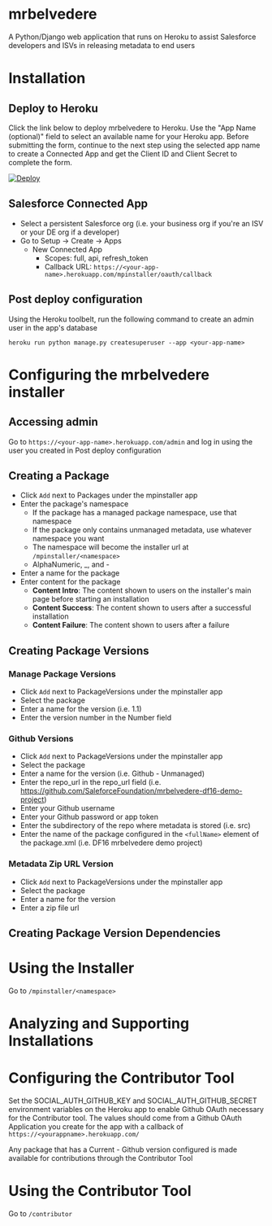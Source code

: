 # mrbelvedere

A Python/Django web application that runs on Heroku to assist Salesforce developers and ISVs in releasing metadata to end users

# Installation

## Deploy to Heroku

Click the link below to deploy mrbelvedere to Heroku.  Use the "App Name (optional)" field to select an available name for your Heroku app.  Before submitting the form, continue to the next step using the selected app name to create a Connected App and get the Client ID and Client Secret to complete the form. 

[![Deploy](https://www.herokucdn.com/deploy/button.svg)](https://heroku.com/deploy)

## Salesforce Connected App

* Select a persistent Salesforce org (i.e. your business org if you're an ISV or your DE org if a developer)
* Go to Setup -> Create -> Apps
    * New Connected App
        * Scopes: full, api, refresh_token
        * Callback URL: `https://<your-app-name>.herokuapp.com/mpinstaller/oauth/callback`

## Post deploy configuration

Using the Heroku toolbelt, run the following command to create an admin user in the app's database

    heroku run python manage.py createsuperuser --app <your-app-name>

# Configuring the mrbelvedere installer

## Accessing admin

Go to `https://<your-app-name>.herokuapp.com/admin` and log in using the user you created in Post deploy configuration

## Creating a Package

* Click `Add` next to Packages under the mpinstaller app
* Enter the package's namespace
    * If the package has a managed package namespace, use that namespace
    * If the package only contains unmanaged metadata, use whatever namespace you want
    * The namespace will become the installer url at `/mpinstaller/<namespace>`
    * AlphaNumeric, _, and -
* Enter a name for the package
* Enter content for the package
    * **Content Intro**: The content shown to users on the installer's main page before starting an installation
    * **Content Success**: The content shown to users after a successful installation
    * **Content Failure**: The content shown to users after a failure

## Creating Package Versions

### Manage Package Versions

* Click `Add` next to PackageVersions under the mpinstaller app
* Select the package
* Enter a name for the version (i.e. 1.1)
* Enter the version number in the Number field

### Github Versions

* Click `Add` next to PackageVersions under the mpinstaller app
* Select the package
* Enter a name for the version (i.e. Github - Unmanaged)
* Enter the repo_url in the repo_url field (i.e. https://github.com/SaleforceFoundation/mrbelvedere-df16-demo-project)
* Enter your Github username
* Enter your Github password or app token
* Enter the subdirectory of the repo where metadata is stored (i.e. src)
* Enter the name of the package configured in the `<fullName>` element of the package.xml (i.e. DF16 mrbelvedere demo project)

### Metadata Zip URL Version

* Click `Add` next to PackageVersions under the mpinstaller app
* Select the package
* Enter a name for the version
* Enter a zip file url

## Creating Package Version Dependencies

# Using the Installer

Go to `/mpinstaller/<namespace>`

# Analyzing and Supporting Installations

# Configuring the Contributor Tool

Set the SOCIAL_AUTH_GITHUB_KEY and SOCIAL_AUTH_GITHUB_SECRET environment variables on the Heroku app to enable Github OAuth necessary for the Contributor tool.  The values should come from a Github OAuth Application you create for the app with a callback of `https://<yourappname>.herokuapp.com/`

Any package that has a Current - Github version configured is made available for contributions through the Contributor Tool

# Using the Contributor Tool

Go to `/contributor`
